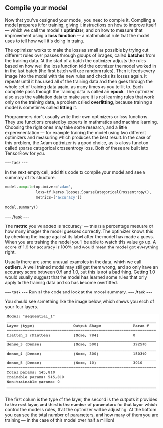 ## Compile your model

Now that you've designed your model, you need to compile it. Compiling a model prepares it for training, giving it instructions on how to improve itself — which we call the model's **optimizer**, and on how to measure that improvement using a **loss function** — a mathmatical rule that the model uses to tell how well it's doing in traing. 

The optimizer works to make the loss as small as possible by trying out different rules over passes through groups of images, called **batches** from the training data. At the start of a batch the optimizer adjusts the rules based on how well the loss function told the optimizer the model worked in in the last batch (the first batch will use random rules). Then it feeds every image into the model with the new rules and checks its losses again. It repeats until it has used all of the training data and then goes through the whole set of training data again, as many times as you tell it to. Each complete pass through the training data is called an **epoch**. The optimizer also uses the validation data to make sure it is not learning rules that work only on the training data, a problem called **overfitting**, because training a model is sometimes called **fitting** it.

Programmers don't usually write their own optimizers or loss functions. They use functions created by experts in mathmatics and machine learning. Choosing the right ones may take some research, and a little experementation — for example training the model using two different optimizers and measuring which produces the best result. In the case of this problem, the Adam optimizer is a good choice, as is a loss function called sparse categorical crossentropy loss. Both of these are built into TensorFlow for you.

--- task ---

In the next empty cell, add this code to compile your model and see a summary of its structure.

```python
model.compile(optimizer='adam',
              loss=tf.keras.losses.SparseCategoricalCrossentropy(),
              metrics=['accuracy'])

model.summary()
```

--- /task ---

The **metric** you've added is 'accuracy' — this is a percentage mesuare of how many images the model guessed correctly. The optimizer knows this by checking the image against its label after the model has made a guess. When you are training the model you'll be able to watch this value go up. A score of 1.0 for accuracy is 100% and would mean the model got everything right. 

Usually there are some unusual examples in the data, which we call **outliers**. A well trained model may still get them wrong, and so only have an accuracy score between 0.9 and 1.0, but this is not a bad thing. Getting 1.0 would usually suggest that the model has learned some rules that only apply to the training data and so has become overfitted.

--- task ---
Run all the code and look at the model summary.
--- /task ---

You should see something like the image below, which shows you each of your four layers. 

![The summary table produced by model.summary() in the Colab notebook](images/model_summary.png)

The first colum is the type of the layer, the second is the outputs it provides to the next layer, and third is the number of parameters for that layer, which control the model's rules, that the optimizer will be adjusting. At the bottom you can see the total number of parameters, and how many of them you are training — in the case of this model over half a million!